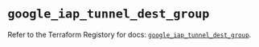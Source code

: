# `google_iap_tunnel_dest_group`

Refer to the Terraform Registory for docs: [`google_iap_tunnel_dest_group`](https://registry.terraform.io/providers/hashicorp/google/5.21.0/docs/resources/iap_tunnel_dest_group).
